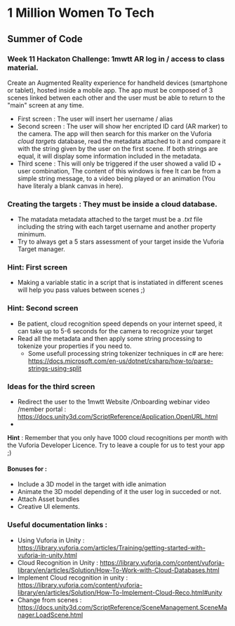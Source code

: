 # 1 Million Women To Tech 

## Summer of Code

### Week 11 Hackaton Challenge: 1mwtt AR log in / access to class material.

Create an Augmented Reality experience for handheld devices (smartphone or tablet), hosted inside a mobile app. 
The app must be composed of 3 scenes linked betwen each other and the user must be able to return to the "main" screen at any time.

* First screen : The user will insert her username / alias 
* Second screen : The user will show her encripted ID card (AR marker) to the camera. The app will then search for this marker on the Vuforia *cloud targets* database, read the metadata attached to it and compare it with the string given by the user on the first scene. If both strings are equal, it will display some information included in the metadata. 
* Third scene : This will only be triggered if the user showed a valid ID + user combination, The content of this windows is free It can be from a simple string message, to a video being played or an animation (You have literaly a blank canvas in here). 

### Creating the targets : They must be inside a cloud database.

* The matadata metadata attached to the target must be a *.txt* file including the string with each target username and another property minimum.
* Try to always get a 5 stars assessment of your target inside the Vuforia Target manager.

### **Hint**: First screen 

* Making a variable static in a script that is instatiated in different scenes will help you pass values between scenes ;)


### **Hint**: Second screen 

* Be patient, cloud recognition speed depends on your internet speed, it can take up to 5-6 seconds for the camera to recognize your target
*  Read all the metadata and then apply some string processing to tokenize your properties if you need to.
	* Some usefull processing string tokenizer techniques in c# are here: https://docs.microsoft.com/en-us/dotnet/csharp/how-to/parse-strings-using-split 

### Ideas for the third screen

* Redirect the user to the 1mwtt Website /Onboarding webinar video /member portal : https://docs.unity3d.com/ScriptReference/Application.OpenURL.html
* 


**Hint** : Remember that you only have 1000 cloud recognitions per month with the Vuforia Developer Licence. Try to leave a couple for us to test your app ;)


#### Bonuses for :
* Include a 3D model in the target with idle animation
* Animate the 3D model depending of it the user log in succeded or not.
* Attach Asset bundles 
* Creative UI elements. 


### Useful documentation links :

* Using Vuforia in Unity : https://library.vuforia.com/articles/Training/getting-started-with-vuforia-in-unity.html
* Cloud Recognition in Unity : https://library.vuforia.com/content/vuforia-library/en/articles/Solution/How-To-Work-with-Cloud-Databases.html
* Implement Cloud recognition in unity : https://library.vuforia.com/content/vuforia-library/en/articles/Solution/How-To-Implement-Cloud-Reco.html#unity
* Change from scenes : https://docs.unity3d.com/ScriptReference/SceneManagement.SceneManager.LoadScene.html